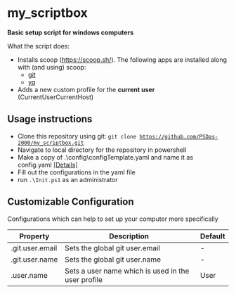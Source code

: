 # my_scriptbox
**Basic setup script for windows computers**

What the script does:
  * Installs scoop (https://scoop.sh/). The following apps are installed along with (and using) scoop:
    - [git](https://github.com/git/git)
    - [yq](https://github.com/mikefarah/yq)
  * Adds a new custom profile for the **current user** (CurrentUserCurrentHost)

## Usage instructions
* Clone this repository using git: <code>git clone https://github.com/PSDas-2000/my_scriptbox.git</code>
* Navigate to local directory for the repository in powershell
* Make a copy of .\config\configTemplate.yaml and name it as config.yaml [[Details]](#customizable-configuration )
* Fill out the configurations in the yaml file
* run <code>.\Init.ps1</code> as an administrator

## Customizable Configuration

Configurations which can help to set up your computer more specifically

| Property | Description | Default |
| --- | --- | --- |
| .git.user.email | Sets the global git user.email | - |
| .git.user.name | Sets the global git user.name | - |
| .user.name | Sets a user name which is used in the user profile | User |
